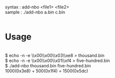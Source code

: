 syntax : add-nbo \<file1\> \<file2\><br>
sample : ./add-nbo a.bin c.bin<br>
<br>
# Usage<br>
<br>
$ echo -n -e \\x00\\x00\\x03\\xe8 > thousand.bin<br>
$ echo -n -e \\x00\\x00\\x01\\xf4 > five-hundred.bin<br>
$ ./add-nbo thousand.bin five-hundred.bin<br>
1000(0x3e8) + 500(0x1f4) = 1500(0x5dc)<br>

